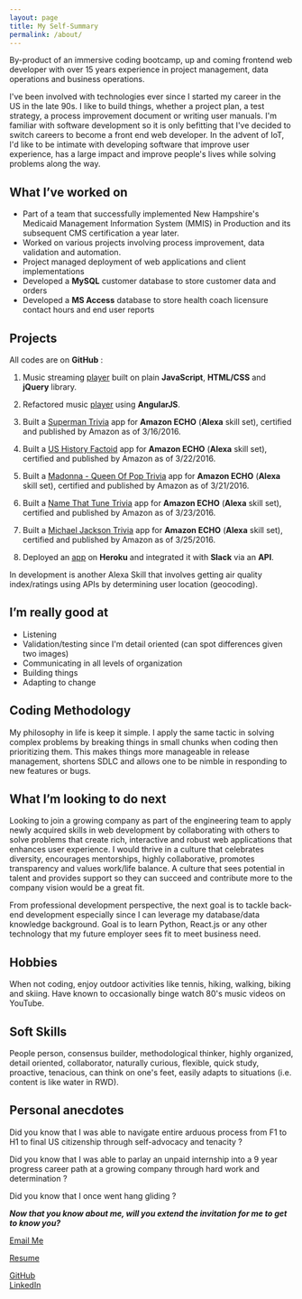 ```yaml
---
layout: page
title: My Self-Summary
permalink: /about/
---
```



By-product of an immersive coding bootcamp, up and coming frontend web developer with over 15 years experience in project management, data operations and business operations.

I've been involved with technologies ever since I started my career in the US in the late 90s. I like to build things, whether a project plan, a test strategy, a process improvement document or writing user manuals. I'm familiar with software development so it is only befitting that I've decided to switch careers to become a front end web developer. In the advent of IoT, I'd like to be intimate with developing software that improve user experience, has a large impact and improve people's lives while solving problems along the way.

## What I’ve worked on ##

 - Part of a team that successfully implemented New Hampshire's Medicaid Management Information System (MMIS) in Production and its subsequent CMS certification a year later.
 - Worked on various projects involving process improvement, data validation and automation.
 - Project managed deployment of web applications and client implementations
 - Developed a **MySQL** customer database to store customer data and orders
 - Developed a **MS Access** database to store health coach licensure contact hours and end user reports


## Projects ##
All codes are on **GitHub** :

 1. Music streaming [player](https://github.com/hcamdclk8/bloc-jams.git) built on plain **JavaScript**, **HTML/CSS** and **jQuery** library.
 
 2. Refactored music [player](https://github.com/hcamdclk8/bloc-jams-angular.git) using **AngularJS**.
 3. Built a [Superman Trivia](https://github.com/hcamdclk8/SupermanTrivia.git) app for **Amazon ECHO** (**Alexa** skill set), certified and published by Amazon as of 3/16/2016.
 4. Built a [US History Factoid](https://github.com/hcamdclk8/US-history-Facts.git) app for **Amazon ECHO** (**Alexa** skill set), certified and published by Amazon as of 3/22/2016.
 5. Built a [Madonna - Queen Of Pop Trivia](https://github.com/hcamdclk8/QueenOfPopTrivia.git) app for **Amazon ECHO** (**Alexa** skill set), certified and published by Amazon as of 3/21/2016.
 6. Built a [Name That Tune Trivia](https://github.com/hcamdclk8/NameThatSongTrivia.git) app for **Amazon ECHO** (**Alexa** skill set), certified and published by Amazon as of 3/23/2016.
 7. Built a [Michael Jackson Trivia](https://github.com/hcamdclk8/KingOfPopTrivia.git) app for **Amazon ECHO** (**Alexa** skill set), certified and published by Amazon as of 3/25/2016.
 8. Deployed an [app](https://github.com/hcamdclk8/starbot.git) on **Heroku** and integrated it with **Slack** via an **API**.

In development is another Alexa Skill that involves getting air quality index/ratings using APIs by determining user location (geocoding).


<!-- Side Projects 
Personal [homepage](http://hcamdclk8.github.io) that is still under construction. -->

## I’m really good at ##

 - Listening
 - Validation/testing since I'm detail oriented (can spot differences given two images)
 - Communicating in all levels of organization
 - Building things
 - Adapting to change

## Coding Methodology ##
My philosophy in life is keep it simple. I apply the same tactic in solving complex problems by breaking things in small chunks when coding then prioritizing them. This makes things more manageable in release management, shortens SDLC and allows one to be nimble in responding to new features or bugs.

## What I’m looking to do next ##
Looking to join a growing company as part of the engineering team to apply newly acquired skills in web development by collaborating with others to solve problems that create rich, interactive and robust web applications that enhances user experience. I would thrive in a culture that celebrates diversity, encourages mentorships, highly collaborative, promotes transparency and values work/life balance. A culture that sees potential in talent and provides support so they can succeed and contribute more to the company vision would be a great fit.

From professional development perspective, the next goal is to tackle back-end development especially since I can leverage my database/data knowledge background. Goal is to learn Python, React.js or any other technology that my future employer sees fit to meet business need.

## Hobbies ##
When not coding, enjoy outdoor activities like tennis, hiking, walking, biking and skiing. Have known to occasionally binge watch 80's music videos on YouTube.

## Soft Skills ##
People person, consensus builder, methodological thinker, highly organized, detail oriented, collaborator, naturally curious, flexible, quick study, proactive, tenacious, can think on one's feet, easily adapts to situations (i.e. content is like water in RWD).

## Personal anecdotes ##
Did you know that I was able to navigate entire arduous process from F1 to H1 to final US citizenship through self-advocacy and tenacity ?

Did you know that I was able to parlay an unpaid internship into a 9 year progress career path at a growing company through hard work and determination ?

Did you know that I once went hang gliding ?

***Now that you know about me, will you extend the invitation for me to get to know you?***

[Email Me](mailto:hcamdclk8@gmail.com)

[Resume](https://drive.google.com/file/d/0B6LI39S3y_-yWUx6XzJ4bW1HVDg/view)

[GitHub](https://github.com/hcamdclk8)   
[LinkedIn](https://www.linkedin.com/in/jamescojr)


